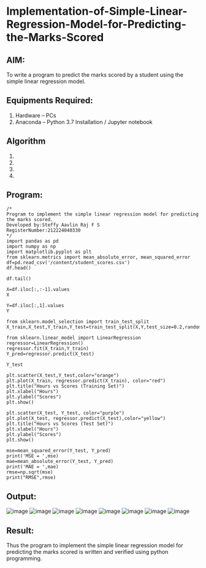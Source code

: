# Implementation-of-Simple-Linear-Regression-Model-for-Predicting-the-Marks-Scored

## AIM:
To write a program to predict the marks scored by a student using the simple linear regression model.

## Equipments Required:
1. Hardware – PCs
2. Anaconda – Python 3.7 Installation / Jupyter notebook

## Algorithm
1. 
2. 
3. 
4. 

## Program:
```
/*
Program to implement the simple linear regression model for predicting the marks scored.
Developed by:Steffy Aavlin Raj F S 
RegisterNumber:212224040330
*/
import pandas as pd
import numpy as np
import matplotlib.pyplot as plt
from sklearn.metrics import mean_absolute_error, mean_squared_error
df=pd.read_csv('/content/student_scores.csv')
df.head()

df.tail()

X=df.iloc[:,:-1].values
X

Y=df.iloc[:,1].values
Y

from sklearn.model_selection import train_test_split
X_train,X_test,Y_train,Y_test=train_test_split(X,Y,test_size=0.2,random_state=0)

from sklearn.linear_model import LinearRegression
regressor=LinearRegression()
regressor.fit(X_train,Y_train)
Y_pred=regressor.predict(X_test)

Y_test

plt.scatter(X_test,Y_test,color="orange")
plt.plot(X_train, regressor.predict(X_train), color="red")
plt.title("Hours vs Scores (Training Set)")
plt.xlabel("Hours")
plt.ylabel("Scores")
plt.show()

plt.scatter(X_test, Y_test, color="purple")
plt.plot(X_test, regressor.predict(X_test),color="yellow")
plt.title("Hours vs Scores (Test Set)")
plt.xlabel("Hours")
plt.ylabel("Scores")
plt.show()

mse=mean_squared_error(Y_test, Y_pred)
print('MSE = ',mse)
mae=mean_absolute_error(Y_test, Y_pred)
print('MAE = ',mae)
rmse=np.sqrt(mse)
print("RMSE",rmse)
```

## Output:
![image](https://github.com/user-attachments/assets/e5b7d5c5-7898-489a-9bcf-2e17a9bf2daa)
![image](https://github.com/user-attachments/assets/3abd758c-ad16-4a40-9519-a4c028371369)
![image](https://github.com/user-attachments/assets/96dc6192-41db-4ace-ad38-30f94b421a0f)
![image](https://github.com/user-attachments/assets/be028bce-dd47-4ad5-b7f7-d6b842b0beff)
![image](https://github.com/user-attachments/assets/75c4741c-d1d1-4c57-acab-b427d7075151)
![image](https://github.com/user-attachments/assets/96f1ce63-9177-434f-84e7-f446bdcef70d)
![image](https://github.com/user-attachments/assets/3895014a-5879-48d9-9abb-2060547dcadf)
![image](https://github.com/user-attachments/assets/a4ef9940-30ed-4395-95a3-1e8890b93cf0)



## Result:
Thus the program to implement the simple linear regression model for predicting the marks scored is written and verified using python programming.

